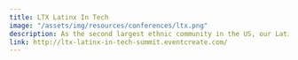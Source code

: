```yaml
---
title: LTX Latinx In Tech
image: "/assets/img/resources/conferences/ltx.png"
description: As the second largest ethnic community in the US, our Latinx generation is the most multicultural, intersectional, mobile-first, and powerful community of record. Our actions and engagements are dictating culture for the next generation. We are a growing force that will drive the innovation economy and dictate the future of tech.
link: http://ltx-latinx-in-tech-summit.eventcreate.com/
---
```

